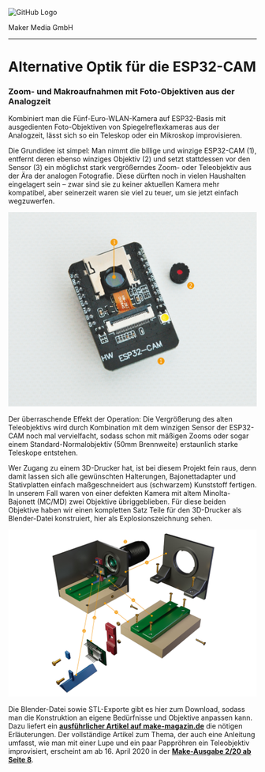 ![GitHub Logo](http://www.heise.de/make/icons/make_logo.png)

Maker Media GmbH

***

# Alternative Optik für die ESP32-CAM

### Zoom- und Makroaufnahmen mit Foto-Objektiven aus der Analogzeit

Kombiniert man die Fünf-Euro-WLAN-Kamera auf ESP32-Basis mit ausgedienten Foto-Objektiven von Spiegelreflexkameras aus der Analogzeit, lässt sich so ein Teleskop oder ein Mikroskop improvisieren. 

Die Grundidee ist simpel: Man nimmt die billige und winzige ESP32-CAM (1), entfernt deren ebenso winziges Objektiv (2) und setzt stattdessen vor den Sensor (3) ein möglichst stark vergrößerndes Zoom- oder Teleobjektiv aus der Ära der analogen Fotografie. Diese dürften noch in vielen Haushalten eingelagert sein – zwar sind sie zu keiner aktuellen Kamera mehr kompatibel, aber seinerzeit waren sie viel zu teuer, um sie jetzt einfach wegzuwerfen.

![Picture](https://github.com/MakeMagazinDE/ESP32CAMWechseloptik/blob/master/ESPCAM.jpg)

Der überraschende Effekt der Operation: Die Vergrößerung des alten Teleobjektivs wird durch Kombination mit dem winzigen Sensor der ESP32-CAM noch mal vervielfacht, sodass schon mit mäßigen Zooms oder sogar einem Standard-Normalobjektiv (50mm Brennweite) erstaunlich starke Teleskope entstehen. 

Wer Zugang zu einem 3D-Drucker hat, ist bei diesem Projekt fein raus, denn damit lassen sich alle gewünschten Halterungen, Bajonettadapter und Stativplatten einfach maßgeschneidert aus (schwarzem) Kunststoff fertigen. In unserem Fall waren von einer defekten Kamera mit altem Minolta-Bajonett (MC/MD) zwei Objektive übriggeblieben. Für diese beiden Objektive haben wir einen kompletten Satz Teile für den 3D-Drucker als Blender-Datei konstruiert, hier als Explosionszeichnung sehen. 

![Picture](https://github.com/MakeMagazinDE/ESP32CAMWechseloptik/blob/master/Blender.jpg)

Die Blender-Datei sowie STL-Exporte gibt es hier zum Download, sodass man die Konstruktion an eigene Bedürfnisse und Objektive anpassen kann. Dazu liefert ein **[ausführlicher Artikel auf make-magazin.de](https://heise.de/-4694937)** die nötigen Erläuterungen. Der vollständige Artikel zum Thema, der auch eine Anleitung umfasst, wie man mit einer Lupe und ein paar Pappröhren ein Teleobjektiv improvisiert, erscheint am ab 16. April 2020 in der **[Make-Ausgabe 2/20 ab Seite 8](https://www.heise.de/select/make/2020/2/1587508135060525)**.
